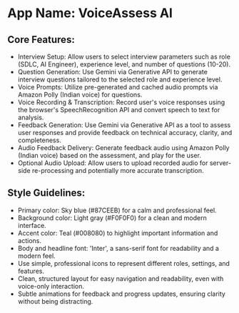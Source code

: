 # **App Name**: VoiceAssess AI

## Core Features:

- Interview Setup: Allow users to select interview parameters such as role (SDLC, AI Engineer), experience level, and number of questions (10-20).
- Question Generation: Use Gemini via Generative API to generate interview questions tailored to the selected role and experience level.
- Voice Prompts: Utilize pre-generated and cached audio prompts via Amazon Polly (Indian voice) for questions.
- Voice Recording & Transcription: Record user's voice responses using the browser's SpeechRecognition API and convert speech to text for analysis.
- Feedback Generation: Use Gemini via Generative API as a tool to assess user responses and provide feedback on technical accuracy, clarity, and completeness.
- Audio Feedback Delivery: Generate feedback audio using Amazon Polly (Indian voice) based on the assessment, and play for the user.
- Optional Audio Upload: Allow users to upload recorded audio for server-side re-processing and potentially more accurate transcription.

## Style Guidelines:

- Primary color: Sky blue (#87CEEB) for a calm and professional feel.
- Background color: Light gray (#F0F0F0) for a clean and modern interface.
- Accent color: Teal (#008080) to highlight important information and actions.
- Body and headline font: 'Inter', a sans-serif font for readability and a modern feel.
- Use simple, professional icons to represent different roles, settings, and features.
- Clean, structured layout for easy navigation and readability, even with voice-only interaction.
- Subtle animations for feedback and progress updates, ensuring clarity without being distracting.